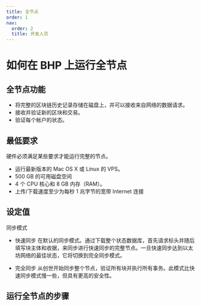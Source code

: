 ```yaml
---
title: 全节点
order: 1
nav:
  order: 2
  title: 开发人员
---
```


# 如何在 BHP 上运行全节点

## 全节点功能

- 将完整的区块链历史记录存储在磁盘上，并可以接收来自网络的数据请求。
- 接收并验证新的区块和交易。
- 验证每个帐户的状态。

## 最低要求

硬件必须满足某些要求才能运行完整的节点。

- 运行最新版本的 Mac OS X 或 Linux 的 VPS。
- 500 GB 的可用磁盘空间
- 4 个 CPU 核心和 8 GB 内存（RAM）。
- 上传/下载速度至少为每秒 1 兆字节的宽带 Internet 连接

## 设定值

同步模式

- 快速同步
  在默认的同步模式。通过下载整个状态数据库，首先请求标头并随后填写块主体和收据，来同步进行快速同步的完整节点。一旦快速同步达到以太坊网络的最佳状态，它将切换到完全同步模式。

- 完全同步
  从创世开始同步整个节点，验证所有块并执行所有事务。此模式比快速同步模式慢一些，但具有更高的安全性。

## 运行全节点的步骤
